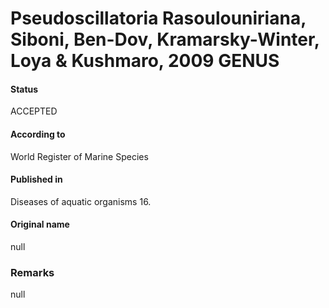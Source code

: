 Pseudoscillatoria Rasoulouniriana, Siboni, Ben-Dov, Kramarsky-Winter, Loya & Kushmaro, 2009 GENUS
=======

#### Status
ACCEPTED

#### According to
World Register of Marine Species

#### Published in
Diseases of aquatic organisms 16.

#### Original name
null

### Remarks
null